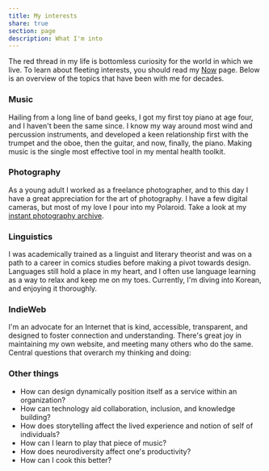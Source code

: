 ```yaml
---
title: My interests
share: true
section: page
description: What I'm into
---
```


The red thread in my life is bottomless curiosity for the world in which we live. To learn about fleeting interests, you should read my [Now](/now) page. Below is an overview of the topics that have been with me for decades.

### Music
Hailing from a long line of band geeks, I got my first toy piano at age four, and I haven't been the same since. I know my way around most wind and percussion instruments, and developed a keen relationship first with the trumpet and the oboe, then the guitar, and now, finally, the piano. Making music is the single most effective tool in my mental health toolkit.

### Photography
As a young adult I worked as a freelance photographer, and to this day I have a great appreciation for the art of photography. I have a few digital cameras, but most of my love I pour into my Polaroid. Take a look at my [instant photography archive](/instant).

### Linguistics
I was academically trained as a linguist and literary theorist and was on a path to a career in comics studies before making a pivot towards design. Languages still hold a place in my heart, and I often use language learning as a way to relax and keep me on my toes. Currently, I'm diving into Korean, and enjoying it thoroughly.

### IndieWeb
I'm an advocate for an Internet that is kind, accessible, transparent, and designed to foster connection and understanding. There's great joy in maintaining my own website, and meeting many others who do the same.
Central questions that overarch my thinking and doing:

### Other things
- How can design dynamically position itself as a service within an organization?
- How can technology aid collaboration, inclusion, and knowledge building?
- How does storytelling affect the lived experience and notion of self of individuals?
- How can I learn to play that piece of music?
- How does neurodiversity affect one's productivity?
- How can I cook this better?